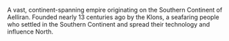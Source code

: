 A vast, continent-spanning empire originating on the Southern Continent of Aelliran. Founded nearly 13 centuries ago by the Klons, a seafaring people who settled in the Southern Continent and spread their technology and influence North.
